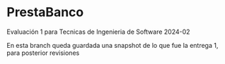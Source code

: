 # PrestaBanco
Evaluación 1 para Tecnicas de Ingenieria de Software 2024-02

En esta branch queda guardada una snapshot de lo que fue la entrega 1, para posterior revisiones
